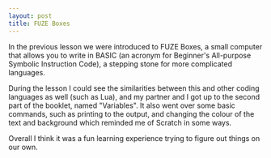 ```yaml
---
layout: post
title: FUZE Boxes
---
```


In the previous lesson we were introduced to FUZE Boxes, a small computer that allows you to write in BASIC (an acronym for Beginner's All-purpose Symbolic Instruction Code), a stepping stone for more complicated languages.

During the lesson I could see the similarities between this and other coding languages as well (such as Lua), and my partner and I got up to the second part of the booklet, named "Variables". It also went over some basic commands, such as printing to the output, and changing the colour of the text and background which reminded me of Scratch in some ways.

Overall I think it was a fun learning experience trying to figure out things on our own.
